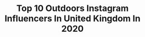 ---
title: Top 10 Outdoors Instagram Influencers In United Kingdom In 2020
description: >-
  Find top outdoors Instagram influencers in United Kingdom in 2020. Most popular hashtags: #gifted #girlswhohike #naturelover #mountaingirls.
platform: Instagram
profiles:
  - username: "reallynosuchthingasbadweather"
    fullname: >-
      Adventures of B & me
    location: "United Kingdom"
    followers: 8351
    engagement: 579
    commentsToLikes: 0.084334
    id: ckap8z3y8qixn0i782mx382ib
    verified: false
    hashtags: "#bubbleplay, #hurrellslane, #writtlecollege, #bubblesocks"
  - username: "kellynicoletravel"
    fullname: >-
      Kelly Nicole
    location: "United Kingdom"
    followers: 16493
    engagement: 482
    commentsToLikes: 0.057836
    id: ck138pu06hexx0i19snmpasn4
    verified: false
    hashtags: "#cornwalluk, #lamb, #tindersuccessstory, #frenchalps"
  - username: "samuelpavitt"
    fullname: >-
      . ➕ SAM PAVITT ➕ .
    location: "United Kingdom"
    followers: 96846
    engagement: 114
    commentsToLikes: 0.077147
    id: ck5cjo67nv51n0i114ik1jhxh
    verified: false
    hashtags: "#citylights, #deere, #travelblogger, #monochromehome"
  - username: "sianannalewis"
    fullname: >-
      The Girl Outdoors
    location: "United Kingdom"
    followers: 18674
    engagement: 328
    commentsToLikes: 0.051133
    id: ck5px3iikpx710i11mkzvizub
    verified: false
    hashtags: "#ad, #komootadventure, #worldwhiskyday, #madebythesea"
  - username: "labandwalks"
    fullname: >-
      
    location: "United Kingdom"
    followers: 5880
    engagement: 2465
    commentsToLikes: 0.183541
    id: ckaox213vbf7k0i782gs8w70y
    verified: false
    hashtags: "#gatesandscapes, #bnwmood, #countryfile, #dogoftheday"
  - username: "tolivetotravel"
    fullname: >-
      Marta Misztal 🇵🇱🇬🇧
    location: "United Kingdom"
    followers: 45176
    engagement: 312
    commentsToLikes: 0.033798
    id: ck0vx2go8wt7u0i19j8knnrgj
    verified: false
    hashtags: "#holidays, #eastsussex, #caribbeanisland, #venice"
  - username: "fellfoodie"
    fullname: >-
      Harrison Ward |📍 Lake District
    location: "United Kingdom"
    followers: 10651
    engagement: 406
    commentsToLikes: 0.160859
    id: ck5hpdri9r6xz0i11p4yb7pza
    verified: false
    hashtags: "#spreadnhslove, #createyourtrail, #gifted, #ad"
  - username: "adventurebambam"
    fullname: >-
      Jenny Hopkins
    location: "United Kingdom"
    followers: 21047
    engagement: 313
    commentsToLikes: 0.060860
    id: ck0w5axcj2r990i19kg0xdre4
    verified: false
    hashtags: "#womenwhohike, #hikinglovers, #explorerbabes, #womenwhotravel"
  - username: "the_hinterlander"
    fullname: >-
      The Hinterlander | Landscapes
    location: "United Kingdom"
    followers: 3692
    engagement: 2183
    commentsToLikes: 0.185954
    id: ck0vuwzlzmjnq0i19xm8lzihn
    verified: false
    hashtags: "#fairypools, #vietnam, #cwp001, #folkgood"
  - username: "alexhammond13"
    fullname: >-
      Alex Hammond
    location: "United Kingdom"
    followers: 31199
    engagement: 250
    commentsToLikes: 0.063287
    id: ck5cb3sm7eoaw0i11v8l9623i
    verified: false
    hashtags: "#napoli, #glasses, #smallbutperfectlyformed, #tractordriver"
---